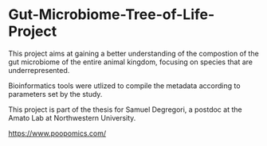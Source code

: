 # Gut-Microbiome-Tree-of-Life-Project
This project aims at gaining a better understanding of the compostion of the gut microbiome of the entire animal kingdom, focusing on species that are underrepresented. 

Bioinformatics tools were utlized to compile the metadata according to parameters set by the study.

This project is part of the thesis for Samuel Degregori, a postdoc at the Amato Lab at Northwestern University.

https://www.poopomics.com/
